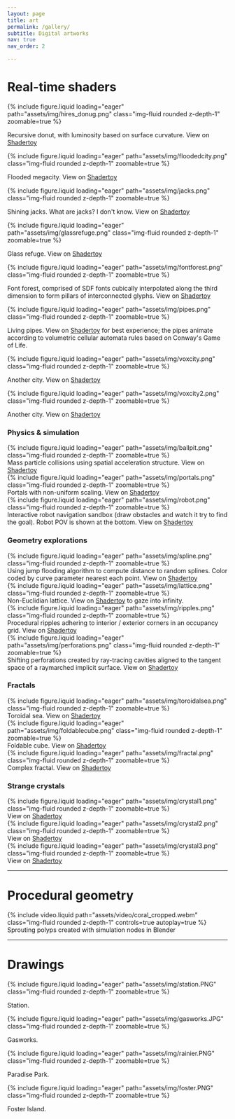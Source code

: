 ```yaml
---
layout: page
title: art
permalink: /gallery/
subtitle: Digital artworks
nav: true
nav_order: 2

---
```

# Real-time shaders

{% include figure.liquid loading="eager" path="assets/img/hires_donug.png" class="img-fluid rounded z-depth-1" zoomable=true %}
<div class="caption">
    Recursive donut, with luminosity based on surface curvature. View on <a href="https://www.shadertoy.com/view/wlXcR7">Shadertoy</a>
</div>

{% include figure.liquid loading="eager" path="assets/img/floodedcity.png" class="img-fluid rounded z-depth-1" zoomable=true %}
<div class="caption">
    Flooded megacity. View on <a href="https://www.shadertoy.com/view/wllczN">Shadertoy</a>
</div>

{% include figure.liquid loading="eager" path="assets/img/jacks.png" class="img-fluid rounded z-depth-1" zoomable=true %}
<div class="caption">
    Shining jacks. What are jacks? I don't know. View on <a href="https://www.shadertoy.com/view/wlsyRN">Shadertoy</a>
</div>

{% include figure.liquid loading="eager" path="assets/img/glassrefuge.png" class="img-fluid rounded z-depth-1" zoomable=true %}
<div class="caption">
    Glass refuge. View on <a href="https://www.shadertoy.com/view/tsySRh">Shadertoy</a>
</div>

{% include figure.liquid loading="eager" path="assets/img/fontforest.png" class="img-fluid rounded z-depth-1" zoomable=true %}
<div class="caption">
    Font forest, comprised of SDF fonts cubically interpolated along the third dimension to form pillars of interconnected glyphs. View on <a href="https://www.shadertoy.com/view/3stXDX">Shadertoy</a>
</div>

{% include figure.liquid loading="eager" path="assets/img/pipes.png" class="img-fluid rounded z-depth-1" zoomable=true %}
<div class="caption">
    Living pipes. View on <a href="https://www.shadertoy.com/view/MtScz3">Shadertoy</a> for best experience; the pipes animate according to volumetric cellular automata rules based on Conway's Game of Life.
</div>

{% include figure.liquid loading="eager" path="assets/img/voxcity.png" class="img-fluid rounded z-depth-1" zoomable=true %}
<div class="caption">
    Another city. View on <a href="https://www.shadertoy.com/view/flySR1">Shadertoy</a>
</div>

{% include figure.liquid loading="eager" path="assets/img/voxcity2.png" class="img-fluid rounded z-depth-1" zoomable=true %}
<div class="caption">
    Another city. View on <a href="https://www.shadertoy.com/view/WtscWr">Shadertoy</a>
</div>

### Physics & simulation

<div class="row mt-3">
    <div class="col-sm mt-3 mt-md-0">
        {% include figure.liquid loading="eager" path="assets/img/ballpit.png" class="img-fluid rounded z-depth-1" zoomable=true %}
        <div class="caption">
            Mass particle collisions using spatial acceleration structure. View on <a href="https://www.shadertoy.com/view/wlj3RR">Shadertoy</a>
        </div>
    </div>
    <div class="col-sm mt-3 mt-md-0">
        {% include figure.liquid loading="eager" path="assets/img/portals.png" class="img-fluid rounded z-depth-1" zoomable=true %}
        <div class="caption">
            Portals with non-uniform scaling. View on <a href="https://www.shadertoy.com/view/XtjcRV">Shadertoy</a>
        </div>
    </div>
    <div class="col-sm mt-3 mt-md-0">
        {% include figure.liquid loading="eager" path="assets/img/robot.png" class="img-fluid rounded z-depth-1" zoomable=true %}
        <div class="caption">
            Interactive robot navigation sandbox (draw obstacles and watch it try to find the goal). Robot POV is shown at the bottom. View on <a href="https://www.shadertoy.com/view/3tXGR2">Shadertoy</a>
        </div>
    </div>
</div>

### Geometry explorations

<div class="row mt-3">
    <div class="col-sm mt-3 mt-md-0">
        {% include figure.liquid loading="eager" path="assets/img/spline.png" class="img-fluid rounded z-depth-1" zoomable=true %}
        <div class="caption">
            Using jump flooding algorithm to compute distance to random splines. Color coded by curve parameter nearest each point. View on <a href="https://www.shadertoy.com/view/lfyBRy">Shadertoy</a>
        </div>
    </div>
    <div class="col-sm mt-3 mt-md-0">
        {% include figure.liquid loading="eager" path="assets/img/lattice.png" class="img-fluid rounded z-depth-1" zoomable=true %}
        <div class="caption">
            Non-Euclidian lattice. View on <a href="https://www.shadertoy.com/view/7dlyW7">Shadertoy</a> to gaze into infinity.
        </div>
    </div>
    <div class="col-sm mt-3 mt-md-0">
        {% include figure.liquid loading="eager" path="assets/img/ripples.png" class="img-fluid rounded z-depth-1" zoomable=true %}
        <div class="caption">
            Procedural ripples adhering to interior / exterior corners in an occupancy grid. View on <a href="https://www.shadertoy.com/view/WtfcWn">Shadertoy</a>
        </div>
    </div>
    <div class="col-sm mt-3 mt-md-0">
        {% include figure.liquid loading="eager" path="assets/img/perforations.png" class="img-fluid rounded z-depth-1" zoomable=true %}
        <div class="caption">
            Shifting perforations created by ray-tracing cavities aligned to the tangent space of a raymarched implicit surface. View on <a href="https://www.shadertoy.com/view/3sVXWK">Shadertoy</a>
        </div>
    </div>
</div>

### Fractals
<div class="row mt-3">
    <div class="col-sm mt-3 mt-md-0">
        {% include figure.liquid loading="eager" path="assets/img/toroidalsea.png" class="img-fluid rounded z-depth-1" zoomable=true %}
        <div class="caption">
            Toroidal sea. View on <a href="https://www.shadertoy.com/view/wlXGDB">Shadertoy</a>
        </div>
    </div>
    <div class="col-sm mt-3 mt-md-0">
        {% include figure.liquid loading="eager" path="assets/img/foldablecube.png" class="img-fluid rounded z-depth-1" zoomable=true %}
        <div class="caption">
            Foldable cube. View on <a href="https://www.shadertoy.com/view/ttdGW8">Shadertoy</a>
        </div>
    </div>
    <div class="col-sm mt-3 mt-md-0">
        {% include figure.liquid loading="eager" path="assets/img/fractal.png" class="img-fluid rounded z-depth-1" zoomable=true %}
        <div class="caption">
            Complex fractal. View on <a href="https://www.shadertoy.com/view/ltlfRn">Shadertoy</a>
        </div>
    </div>
</div>

### Strange crystals
<div class="row mt-3">
    <div class="col-sm mt-3 mt-md-0">
        {% include figure.liquid loading="eager" path="assets/img/crystal1.png" class="img-fluid rounded z-depth-1" zoomable=true %}
        <div class="caption">
            View on <a href="https://www.shadertoy.com/view/3dGXD1">Shadertoy</a>
        </div>
    </div>
    <div class="col-sm mt-3 mt-md-0">
        {% include figure.liquid loading="eager" path="assets/img/crystal2.png" class="img-fluid rounded z-depth-1" zoomable=true %}
        <div class="caption">
            View on <a href="https://www.shadertoy.com/view/WsGXWm">Shadertoy</a>
        </div>
    </div>
    <div class="col-sm mt-3 mt-md-0">
        {% include figure.liquid loading="eager" path="assets/img/crystal3.png" class="img-fluid rounded z-depth-1" zoomable=true %}
        <div class="caption">
            View on <a href="https://www.shadertoy.com/view/3sySWm">Shadertoy</a>
        </div>
    </div>
</div>

---

# Procedural geometry
<div class="col-sm mt-3 mt-md-0">
    {% include video.liquid path="assets/video/coral_cropped.webm" class="img-fluid rounded z-depth-1" controls=true autoplay=true %}
    <div class="caption">
        Sprouting polyps created with simulation nodes in Blender
    </div>
</div>

---

# Drawings
{% include figure.liquid loading="eager" path="assets/img/station.PNG" class="img-fluid rounded z-depth-1" zoomable=true %}
<div class="caption">
    Station.
</div>

{% include figure.liquid loading="eager" path="assets/img/gasworks.JPG" class="img-fluid rounded z-depth-1" zoomable=true %}
<div class="caption">
    Gasworks.
</div>

{% include figure.liquid loading="eager" path="assets/img/rainier.PNG" class="img-fluid rounded z-depth-1" zoomable=true %}
<div class="caption">
    Paradise Park.
</div>

{% include figure.liquid loading="eager" path="assets/img/foster.PNG" class="img-fluid rounded z-depth-1" zoomable=true %}
<div class="caption">
    Foster Island.
</div>
